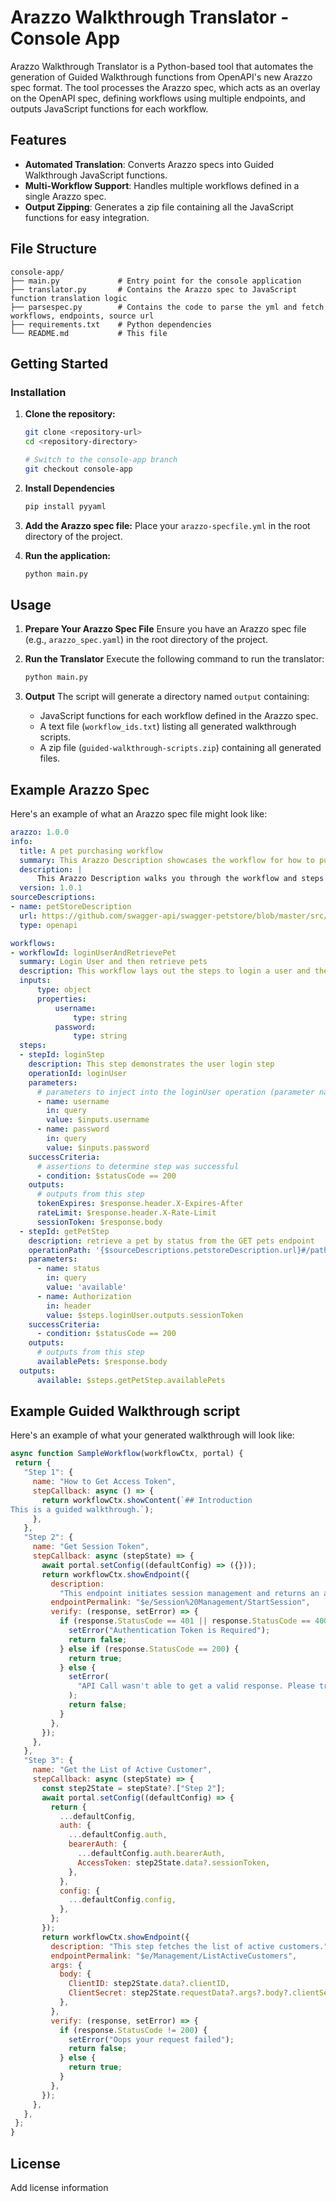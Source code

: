 # Arazzo Walkthrough Translator - Console App

Arazzo Walkthrough Translator is a Python-based tool that automates the generation of Guided Walkthrough functions from OpenAPI's new Arazzo spec format. The tool processes the Arazzo spec, which acts as an overlay on the OpenAPI spec, defining workflows using multiple endpoints, and outputs JavaScript functions for each workflow.

## Features
- **Automated Translation**: Converts Arazzo specs into Guided Walkthrough JavaScript functions.
- **Multi-Workflow Support**: Handles multiple workflows defined in a single Arazzo spec.
- **Output Zipping**: Generates a zip file containing all the JavaScript functions for easy integration.

## File Structure
```
console-app/
├── main.py             # Entry point for the console application
├── translator.py       # Contains the Arazzo spec to JavaScript function translation logic
├── parsespec.py        # Contains the code to parse the yml and fetch workflows, endpoints, source url
├── requirements.txt    # Python dependencies
└── README.md           # This file
```

## Getting Started

### Installation

1. **Clone the repository:**
   ```sh
   git clone <repository-url>
   cd <repository-directory>
   ```
   ```sh
   # Switch to the console-app branch
   git checkout console-app
    ```

2. **Install Dependencies**
   ```sh
   pip install pyyaml
   ```

3. **Add the Arazzo spec file:**
   Place your `arazzo-specfile.yml` in the root directory of the project.

4. **Run the application:**
   ```sh
   python main.py
   ```
   
## Usage

1. **Prepare Your Arazzo Spec File**
   Ensure you have an Arazzo spec file (e.g., `arazzo_spec.yaml`) in the root directory of the project.

2. **Run the Translator**
   Execute the following command to run the translator:
   ```sh
   python main.py
   ```

3. **Output**
   The script will generate a directory named `output` containing:
   - JavaScript functions for each workflow defined in the Arazzo spec.
   - A text file (`workflow_ids.txt`) listing all generated walkthrough scripts.
   - A zip file (`guided-walkthrough-scripts.zip`) containing all generated files.

## Example Arazzo Spec
Here's an example of what an Arazzo spec file might look like:

```yaml
arazzo: 1.0.0
info:
  title: A pet purchasing workflow
  summary: This Arazzo Description showcases the workflow for how to purchase a pet through a sequence of API calls
  description: |
      This Arazzo Description walks you through the workflow and steps of `searching` for, `selecting`, and `purchasing` an available pet.
  version: 1.0.1
sourceDescriptions:
- name: petStoreDescription
  url: https://github.com/swagger-api/swagger-petstore/blob/master/src/main/resources/openapi.yaml
  type: openapi

workflows:
- workflowId: loginUserAndRetrievePet
  summary: Login User and then retrieve pets
  description: This workflow lays out the steps to login a user and then retrieve pets
  inputs:
      type: object
      properties:
          username:
              type: string
          password:
              type: string
  steps:
  - stepId: loginStep
    description: This step demonstrates the user login step
    operationId: loginUser
    parameters:
      # parameters to inject into the loginUser operation (parameter name must be resolvable at the referenced operation and the value is determined using {expression} syntax)
      - name: username
        in: query
        value: $inputs.username
      - name: password
        in: query
        value: $inputs.password
    successCriteria:
      # assertions to determine step was successful
      - condition: $statusCode == 200
    outputs:
      # outputs from this step
      tokenExpires: $response.header.X-Expires-After
      rateLimit: $response.header.X-Rate-Limit
      sessionToken: $response.body
  - stepId: getPetStep
    description: retrieve a pet by status from the GET pets endpoint
    operationPath: '{$sourceDescriptions.petstoreDescription.url}#/paths/~1pet~1findByStatus/get'
    parameters:
      - name: status
        in: query
        value: 'available'
      - name: Authorization
        in: header
        value: $steps.loginUser.outputs.sessionToken
    successCriteria:
      - condition: $statusCode == 200
    outputs:
      # outputs from this step
      availablePets: $response.body
  outputs:
      available: $steps.getPetStep.availablePets
```

## Example Guided Walkthrough script
Here's an example of what your generated walkthrough will look like:

```javascript
async function SampleWorkflow(workflowCtx, portal) {
 return {
   "Step 1": {
     name: "How to Get Access Token",
     stepCallback: async () => {
       return workflowCtx.showContent(`## Introduction
This is a guided walkthrough.`);
     },
   },
   "Step 2": {
     name: "Get Session Token",
     stepCallback: async (stepState) => {
       await portal.setConfig((defaultConfig) => ({}));
       return workflowCtx.showEndpoint({
         description:
           "This endpoint initiates session management and returns an access token and client ID that is required in subsequent API requests.",
         endpointPermalink: "$e/Session%20Management/StartSession",
         verify: (response, setError) => {
           if (response.StatusCode == 401 || response.StatusCode == 400) {
             setError("Authentication Token is Required");
             return false;
           } else if (response.StatusCode == 200) {
             return true;
           } else {
             setError(
               "API Call wasn't able to get a valid response. Please try again."
             );
             return false;
           }
         },
       });
     },
   },
   "Step 3": {
     name: "Get the List of Active Customer",
     stepCallback: async (stepState) => {
       const step2State = stepState?.["Step 2"];
       await portal.setConfig((defaultConfig) => {
         return {
           ...defaultConfig,
           auth: {
             ...defaultConfig.auth,
             bearerAuth: {
               ...defaultConfig.auth.bearerAuth,
               AccessToken: step2State.data?.sessionToken,
             },
           },
           config: {
             ...defaultConfig.config,
           },
         };
       });
       return workflowCtx.showEndpoint({
         description: "This step fetches the list of active customers.",
         endpointPermalink: "$e/Management/ListActiveCustomers",
         args: {
           body: {
             ClientID: step2State.data?.clientID,
             ClientSecret: step2State.requestData?.args?.body?.clientSecret
           },
         },
         verify: (response, setError) => {
           if (response.StatusCode != 200) {
             setError("Oops your request failed");
             return false;
           } else {
             return true;
           }
         },
       });
     },
   },
 };
}
```

## License

Add license information

